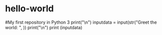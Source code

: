 # hello-world
#My first repository in Python 3
print("\n")
inputdata = input(str("Greet the world: ", ))
print("\n")
print (inputdata)
